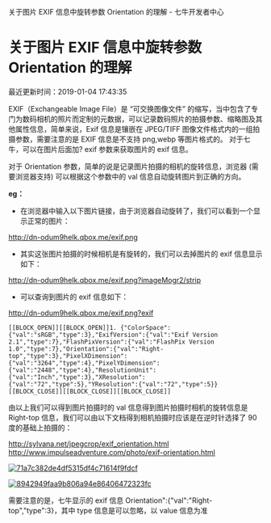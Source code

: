 关于图片 EXIF 信息中旋转参数 Orientation 的理解 - 七牛开发者中心

#   关于图片 EXIF 信息中旋转参数 Orientation 的理解

最近更新时间：2019-01-04 17:43:35

EXIF（Exchangeable Image File）是 “可交换图像文件” 的缩写，当中包含了专门为数码相机的照片而定制的元数据，可以记录数码照片的拍摄参数、缩略图及其他属性信息，简单来说，Exif 信息是镶嵌在 JPEG/TIFF 图像文件格式内的一组拍摄参数，需要注意的是 EXIF 信息是不支持 png,webp 等图片格式的。 对于七牛，可以在图片后面加? exif 参数来获取图片的 exif 信息。

对于 Orientation 参数，简单的说是记录图片拍摄的相机的旋转信息，浏览器 (需要浏览器支持) 可以根据这个参数中的 val 信息自动旋转图片到正确的方向。

**eg：**

- 在浏览器中输入以下图片链接，由于浏览器自动旋转了，我们可以看到一个显示正常的图片：

http://dn-odum9helk.qbox.me/exif.png

- 其实这张图片拍摄的时候相机是有旋转的，我们可以去掉图片的 exif 信息显示如下：

http://dn-odum9helk.qbox.me/exif.png?imageMogr2/strip

- 可以查询到图片的 exif 信息如下：

http://dn-odum9helk.qbox.me/exif.png?exif

`[[BLOCK_OPEN]][[BLOCK_OPEN]]1. {"ColorSpace":{"val":"sRGB","type":3},"ExifVersion":{"val":"Exif Version 2.1","type":7},"FlashPixVersion":{"val":"FlashPix Version 1.0","type":7},"Orientation":{"val":"Right-top","type":3},"PixelXDimension":{"val":"3264","type":4},"PixelYDimension":{"val":"2448","type":4},"ResolutionUnit":{"val":"Inch","type":3},"XResolution":{"val":"72","type":5},"YResolution":{"val":"72","type":5}}[[BLOCK_CLOSE]][[BLOCK_CLOSE]][[BLOCK_CLOSE]]`

由以上我们可以得到图片拍摄时的 val 信息得到图片拍摄时相机的旋转信息是 Right-top 信息，我们可以由以下文档得到相机拍摄时应该是在逆时针选择了 90 度的基础上拍摄的：

http://sylvana.net/jpegcrop/exif_orientation.html
http://www.impulseadventure.com/photo/exif-orientation.html

[![71a7c382de4df5315df4c71614f9fdcf](https://gitee.com/hjb2722404/tuchuang/raw/master/img/20201231113740.png)](https://dn-odum9helk.qbox.me/71a7c382de4df5315df4c71614f9fdcf)

[![8942949faa9b806a94e86406472323fc](https://gitee.com/hjb2722404/tuchuang/raw/master/img/20201231113744.png)](https://dn-odum9helk.qbox.me/8942949faa9b806a94e86406472323fc)

需要注意的是，七牛显示的 exif 信息 Orientation":{"val":"Right-top","type":3}，其中 type 信息是可以忽略，以 value 信息为准

